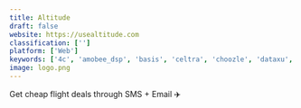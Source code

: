 ```yaml
---
title: Altitude
draft: false 
website: https://usealtitude.com
classification: ['']
platform: ['Web']
keywords: ['4c', 'amobee_dsp', 'basis', 'celtra', 'choozle', 'dataxu', 'google_marketing_platform', 'jetradar', 'moving_nomads', 'nomad_list', 'oceanhorn', 'quill', 'skyscanner', 'stackadapt', 'tubemogul', 'uber_chrome', 'upland', 'verizon_media_dsp', 'wanderift', 'wideorbit']
image: logo.png
---
```

Get cheap flight deals through SMS + Email ✈️